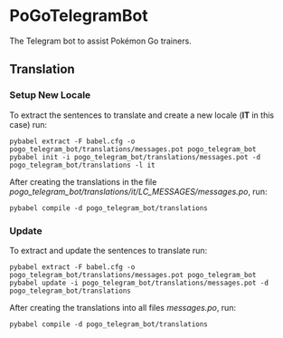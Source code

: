 # PoGoTelegramBot
 The Telegram bot to assist Pokémon Go trainers.

## Translation

### Setup New Locale

To extract the sentences to translate and create a new locale (**IT** in this case) run:

```Shell
pybabel extract -F babel.cfg -o pogo_telegram_bot/translations/messages.pot pogo_telegram_bot
pybabel init -i pogo_telegram_bot/translations/messages.pot -d pogo_telegram_bot/translations -l it
```

After creating the translations in the file *pogo_telegram_bot/translations/it/LC_MESSAGES/messages.po*, run:

```Shell
pybabel compile -d pogo_telegram_bot/translations
```

### Update

To extract and update the sentences to translate run:

```Shell
pybabel extract -F babel.cfg -o pogo_telegram_bot/translations/messages.pot pogo_telegram_bot
pybabel update -i pogo_telegram_bot/translations/messages.pot -d pogo_telegram_bot/translations
```

After creating the translations into all files *messages.po*, run:

```Shell
pybabel compile -d pogo_telegram_bot/translations
```

